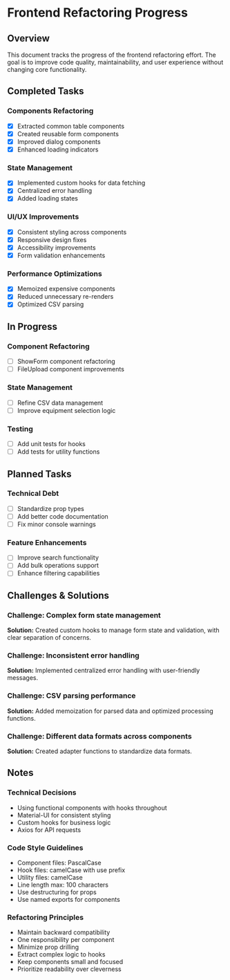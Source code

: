 # Frontend Refactoring Progress

## Overview
This document tracks the progress of the frontend refactoring effort. The goal is to improve code quality, maintainability, and user experience without changing core functionality.

## Completed Tasks

### Components Refactoring
- [x] Extracted common table components
- [x] Created reusable form components
- [x] Improved dialog components
- [x] Enhanced loading indicators

### State Management
- [x] Implemented custom hooks for data fetching
- [x] Centralized error handling
- [x] Added loading states

### UI/UX Improvements
- [x] Consistent styling across components
- [x] Responsive design fixes
- [x] Accessibility improvements
- [x] Form validation enhancements

### Performance Optimizations
- [x] Memoized expensive components
- [x] Reduced unnecessary re-renders
- [x] Optimized CSV parsing

## In Progress

### Component Refactoring
- [ ] ShowForm component refactoring
- [ ] FileUpload component improvements

### State Management
- [ ] Refine CSV data management
- [ ] Improve equipment selection logic

### Testing
- [ ] Add unit tests for hooks
- [ ] Add tests for utility functions

## Planned Tasks

### Technical Debt
- [ ] Standardize prop types
- [ ] Add better code documentation
- [ ] Fix minor console warnings

### Feature Enhancements
- [ ] Improve search functionality
- [ ] Add bulk operations support
- [ ] Enhance filtering capabilities

## Challenges & Solutions

### Challenge: Complex form state management
**Solution:** Created custom hooks to manage form state and validation, with clear separation of concerns.

### Challenge: Inconsistent error handling
**Solution:** Implemented centralized error handling with user-friendly messages.

### Challenge: CSV parsing performance
**Solution:** Added memoization for parsed data and optimized processing functions.

### Challenge: Different data formats across components
**Solution:** Created adapter functions to standardize data formats.

## Notes

### Technical Decisions
- Using functional components with hooks throughout
- Material-UI for consistent styling
- Custom hooks for business logic
- Axios for API requests

### Code Style Guidelines
- Component files: PascalCase
- Hook files: camelCase with use prefix
- Utility files: camelCase
- Line length max: 100 characters
- Use destructuring for props
- Use named exports for components

### Refactoring Principles
- Maintain backward compatibility
- One responsibility per component
- Minimize prop drilling
- Extract complex logic to hooks
- Keep components small and focused
- Prioritize readability over cleverness
